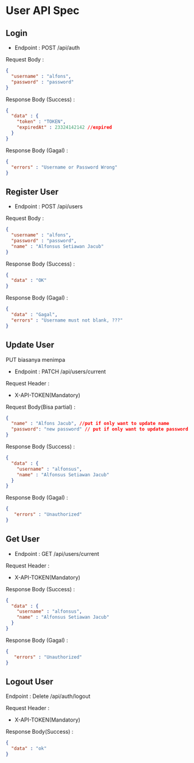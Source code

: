 [//]: # (# Markdown)

[//]: # (# Judul)

[//]: # (## Judul 2)

[//]: # (*tulisan miring*)

[//]: # (**tulisan tebal**)

[//]: # ([Tautan]&#40;https://www.contoh.com&#41;)

# User API Spec
## Login
- Endpoint : POST /api/auth

Request Body :
```json
{
  "username" : "alfons",
  "password" : "password"
}
```

Response Body (Success) :

```json
{
  "data" : {
    "token" : "TOKEN",
    "expiredAt" : 23324142142 //expired
  }
}
```

Response Body (Gagal) :

```json
{
  "errors" : "Username or Password Wrong"
}
```
## Register User

- Endpoint : POST /api/users

Request Body :
```json
{
  "username" : "alfons",
  "password" : "password",
  "name" : "Alfonsus Setiawan Jacub"
}
```

Response Body (Success) :

```json
{
  "data" : "OK"
}

```

Response Body (Gagal) :

```json
{
  "data" : "Gagal",
  "errors" : "Username must not blank, ???"
}

```

## Update User

PUT biasanya menimpa
- Endpoint : PATCH /api/users/current

Request Header :
- X-API-TOKEN(Mandatory)

Request Body(Bisa partial) :
```json
{
  "name" : "Alfons Jacub", //put if only want to update name
  "password": "new password" // put if only want to update password
}
```

  Response Body (Success) :

```json
{
  "data" : {
    "username" : "alfonsus",
    "name" : "Alfonsus Setiawan Jacub"
  }
}
```

Response Body (Gagal) :

```json
{
   "errors" : "Unauthorized"
}

```

## Get User

- Endpoint : GET /api/users/current

Request Header :
- X-API-TOKEN(Mandatory)

Response Body (Success) :

```json
{
  "data" : {
    "username" : "alfonsus",
    "name" : "Alfonsus Setiawan Jacub"
  }
}
```

Response Body (Gagal) :

```json
{
   "errors" : "Unauthorized"
}

```

## Logout User

Endpoint : Delete /api/auth/logout

Request Header :
- X-API-TOKEN(Mandatory)

Response Body(Success) :

```json
{
  "data" : "ok"
}
```